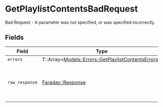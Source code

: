 # GetPlaylistContentsBadRequest

Bad Request - A parameter was not specified, or was specified incorrectly.


## Fields

| Field                                                                                                   | Type                                                                                                    | Required                                                                                                | Description                                                                                             |
| ------------------------------------------------------------------------------------------------------- | ------------------------------------------------------------------------------------------------------- | ------------------------------------------------------------------------------------------------------- | ------------------------------------------------------------------------------------------------------- |
| `errors`                                                                                                | T::Array<[Models::Errors::GetPlaylistContentsErrors](../../models/errors/getplaylistcontentserrors.md)> | :heavy_minus_sign:                                                                                      | N/A                                                                                                     |
| `raw_response`                                                                                          | [Faraday::Response](https://www.rubydoc.info/gems/faraday/Faraday/Response)                             | :heavy_minus_sign:                                                                                      | Raw HTTP response; suitable for custom response parsing                                                 |